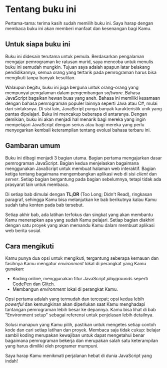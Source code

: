# Tentang buku ini

Pertama-tama: terima kasih sudah memilih buku ini. Saya harap dengan membaca buku ini akan memberi manfaat dan kesenangan bagi Kamu.

## Untuk siapa buku ini

Buku ini didesain terutama untuk pemula. Berdasarkan pengalaman mengajar pemrograman ke ratusan murid, saya mencoba untuk menulis buku ini semudah mungkin. Tujuan saya adalah apapun latar belakang pendidikannya, semua orang yang tertarik pada pemrograman harus bisa mengikuti tanpa banyak kesulitan.

Walaupun begitu, buku ini juga berguna untuk orang-orang yang mempunyai pengalaman dalam pengembangan *software*. Bahasa JavaScript bagaikan hewan buas yang aneh. Bahasa ini memiliki kesamaan dengan bahasa pemrograman populer lainnya seperti Java atau C#, mulai dari sintaksnya. Di sisi lain, JavaScript punya banyak karakteristik unik yang pantas dipelajari. Buku ini mencakup beberapa di antaranya. Dengan demikian, buku ini akan menjadi hal menarik bagi mereka yang ingin mempelajari JavaScript dengan serius atau bagi mereka yang perlu menyegarkan kembali keterampilan tentang evolusi bahasa terbaru ini.

## Gambaran umum

Buku ini dibagi menjadi 3 bagian utama. Bagian pertama mengajarkan dasar pemrograman JavaScript. Bagian kedua menjelaskan bagaimana menggunakan JavaScript untuk membuat halaman web interaktif. Bagian ketiga tentang bagaimana mengembangkan aplikasi web di sisi *client* dan *server*. Setiap bagian bergantung pada bagian sebelumnya, tetapi tidak ada prasyarat lain untuk membaca.

Di setiap bab dimulai dengan **TL;DR** (Too Long; Didn't Read), ringkasan paragraf, sehingga Kamu bisa melanjutkan ke bab berikutnya kalau Kamu sudah tahu konten pada bab tersebut.

Setiap akhir bab, ada latihan terfokus dan singkat yang akan membantu Kamu menerapkan apa yang sudah Kamu pelajari. Setiap bagian diakhiri dengan satu proyek yang akan memandu Kamu dalam membuat aplikasi web berita sosial.

## Cara mengikuti

Kamu punya dua opsi untuk mengikuti, tergantung seberapa kemauan dan fasihnya Kamu mengatur *environment* lokal di perangkat yang Kamu gunakan:

* Koding online, menggunakan fitur JavaScript *playgrounds* seperti [CodePen](https://codepen.io) dan [Glitch](https://glitch.com).
* Membangun *environment* lokal di perangkat Kamu.

Opsi pertama adalah yang termudah dan tercepat; opsi kedua lebih *powerful* dan kemungkinan akan diperlukan saat Kamu menghadapi tantangan pemrograman lebih besar ke depannya. Kamu bisa lihat di bab "Environment setup" sebagai referensi untuk penjelasan lebih detailnya.

Solusi manapun yang Kamu pilih, pastikan untuk mengetes setiap contoh kode dan cari setiap latihan dan proyek. Membaca saja tidak cukup: belajar sambil koding merupakan kewajiban untuk dapat mengetahui benar bagaimana pemrograman bekerja dan merupakan salah satu keterampilan yang harus dimiliki oleh programer mumpuni.

Saya harap Kamu menikmati perjalanan hebat di dunia JavaScript yang indah!
